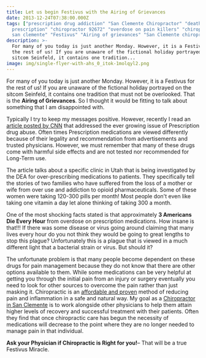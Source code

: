 ```yaml
---
title: Let us begin Festivus with the Airing of Grievances
date: 2013-12-24T07:38:00.000Z
tags: ["prescription drug addiction" "San Clemente Chiropractor" "death by
  prescription" "chiropractor 92672" "overdose on pain killers" "chiropractor
  san clemente" "Festivus" "Airing of grievances" "San Clemente chiropractic"]
description: >-
  For many of you today is just another Monday. However, it is a Festivus for
  the rest of us! If you are unaware of the fictional holiday portrayed on the
  sitcom Seinfeld, it contains one tradition...
image: img/single-flyer-with-ahs_0_itok-1molqyl2.png
---
```

For many of you today is just another Monday. However, it is a Festivus for the rest of us! If you are unaware of the fictional holiday portrayed on the sitcom Seinfeld, it contains one tradition that must not be overlooked. That is the **Airing of Grievances**. So I thought it would be fitting to talk about something that I am disappointed with.

Typically I try to keep my messages positive. However, recently I read an [article posted by CNN](http://m.cnn.com/primary/cnnd_fullarticle?articleId=cnn/2013/12/20/health/pain-pillar&branding=&category=cnnd_crime&pagesize=10&cookieFlag=COOKIE_SET "Prescription drug investigation") that addressed the ever growing issue of Prescription drug abuse. Often times Prescription medications are viewed differently because of their legality and recommendation from advertisements and trusted physicians. However, we must remember that many of these drugs come with harmful side effects and are not tested nor recommended for Long-Term use.

The article talks about a specific clinic in Utah that is being investigated by the DEA for over-prescribing medications to patients. They specifically tell the stories of two families who have suffered from the loss of a mother or wife from over use and addiction to opioid pharmaceuticals. Some of these women were taking 120-300 pills per month! Most people don't even like taking one vitamin a day let alone thinking of taking 300 a month.

One of the most shocking facts stated is that approximately **3 Americans Die Every Hour** from overdose on prescription medications. How insane is that!!! If there was some disease or virus going around claiming that many lives every hour do you not think they would be going to great lengths to stop this plague? Unfortunately this is a plague that is viewed in a much different light that a bacterial strain or virus. But should it?

The unfortunate problem is that many people become dependent on these drugs for pain management because they do not know that there are other options available to them. While some medications can be very helpful at getting you through the initial pain from an injury or surgery eventually you need to look for other sources to overcome the pain rather than just masking it. Chiropractic is an [](<>)[affordable and proven](proven-way-cut-medical-expenses.html "affordable chiropractic") method of reducing pain and inflammation in a safe and natural way. My goal as a[](<>) [Chiropractor in San Clemente](../index.html "Chiropractor in San Clemente") is to work alongside other physicians to help them attain higher levels of recovery and successful treatment with their patients. Often they find that once chiropractic care has begun the necessity of medications will decrease to the point where they are no longer needed to manage pain in that individual.

**Ask your Physician if Chiropractic is Right for you!**– That will be a true Festivus Miracle.